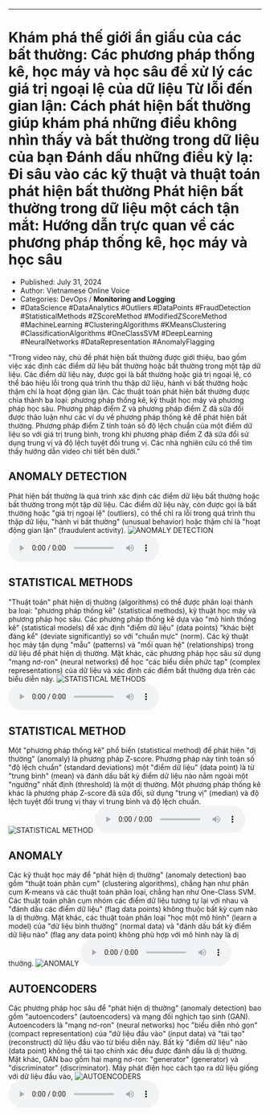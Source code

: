 
---

# Khám phá thế giới ẩn giấu của các bất thường: Các phương pháp thống kê, học máy và học sâu để xử lý các giá trị ngoại lệ của dữ liệu Từ lỗi đến gian lận: Cách phát hiện bất thường giúp khám phá những điều không nhìn thấy và bất thường trong dữ liệu của bạn Đánh dấu những điều kỳ lạ: Đi sâu vào các kỹ thuật và thuật toán phát hiện bất thường Phát hiện bất thường trong dữ liệu một cách tận mắt: Hướng dẫn trực quan về các phương pháp thống kê, học máy và học sâu

- Published: July 31, 2024
- Author: Vietnamese Online Voice
- Categories: DevOps / **Monitoring and Logging**
- #DataScience #DataAnalytics #Outliers #DataPoints #FraudDetection #StatisticalMethods #ZScoreMethod #ModifiedZScoreMethod #MachineLearning #ClusteringAlgorithms #KMeansClustering #ClassificationAlgorithms #OneClassSVM #DeepLearning #NeuralNetworks #DataRepresentation #AnomalyFlagging

"Trong video này, chủ đề phát hiện bất thường được giới thiệu, bao gồm việc xác định các điểm dữ liệu bất thường hoặc bất thường trong một tập dữ liệu. Các điểm dữ liệu này, được gọi là bất thường hoặc giá trị ngoại lệ, có thể báo hiệu lỗi trong quá trình thu thập dữ liệu, hành vi bất thường hoặc thậm chí là hoạt động gian lận. Các thuật toán phát hiện bất thường được chia thành ba loại: phương pháp thống kê, kỹ thuật học máy và phương pháp học sâu. Phương pháp điểm Z và phương pháp điểm Z đã sửa đổi được thảo luận như các ví dụ về phương pháp thống kê để phát hiện bất thường. Phương pháp điểm Z tính toán số độ lệch chuẩn của một điểm dữ liệu so với giá trị trung bình, trong khi phương pháp điểm Z đã sửa đổi sử dụng trung vị và độ lệch tuyệt đối trung vị. Các nhà nghiên cứu có thể tìm thấy hướng dẫn video chi tiết bên dưới."


## ANOMALY DETECTION

Phát hiện bất thường là quá trình xác định các điểm dữ liệu bất thường hoặc bất thường trong một tập dữ liệu. Các điểm dữ liệu này, còn được gọi là bất thường hoặc "giá trị ngoại lệ" (outliers), có thể chỉ ra lỗi trong quá trình thu thập dữ liệu, "hành vi bất thường" (unusual behavior) hoặc thậm chí là "hoạt động gian lận" (fraudulent activity).
![ANOMALY DETECTION](https://http-archiver-apis-production-80.schnworks.com/storage/images/transitions/2024-07-31/transition-392357772-Montserrat-Black-9C27B0.jpg)
<audio controls>
    <source src="https://http-archiver-apis-production-80.schnworks.com/storage/storage/audio/file-6796335898.mp3" type="audio/mpeg">
</audio>



## STATISTICAL METHODS

"Thuật toán" phát hiện dị thường (algorithms) có thể được phân loại thành ba loại: "phương pháp thống kê" (statistical methods), kỹ thuật học máy và phương pháp học sâu. Các phương pháp thống kê dựa vào "mô hình thống kê" (statistical models) để xác định "điểm dữ liệu" (data points) "khác biệt đáng kể" (deviate significantly) so với "chuẩn mực" (norm). Các kỹ thuật học máy tận dụng "mẫu" (patterns) và "mối quan hệ" (relationships) trong dữ liệu để phát hiện dị thường. Mặt khác, các phương pháp học sâu sử dụng "mạng nơ-ron" (neural networks) để học "các biểu diễn phức tạp" (complex representations) của dữ liệu và xác định các điểm bất thường dựa trên các biểu diễn này.
![STATISTICAL METHODS](https://http-archiver-apis-production-80.schnworks.com/storage/images/transitions/2024-07-31/transition--19806133456-Montserrat-Thin-4A148C.jpg)
<audio controls>
    <source src="https://http-archiver-apis-production-80.schnworks.com/storage/storage/audio/file-33293734015.mp3" type="audio/mpeg">
</audio>



## STATISTICAL METHOD

Một "phương pháp thống kê" phổ biến (statistical method) để phát hiện "dị thường" (anomaly) là phương pháp Z-score. Phương pháp này tính toán số "độ lệch chuẩn" (standard deviations) một "điểm dữ liệu" (data point) là từ "trung bình" (mean) và đánh dấu bất kỳ điểm dữ liệu nào nằm ngoài một "ngưỡng" nhất định (threshold) là một dị thường. Một phương pháp thống kê khác là phương pháp Z-score đã sửa đổi, sử dụng "trung vị" (median) và độ lệch tuyệt đối trung vị thay vì trung bình và độ lệch chuẩn.
![STATISTICAL METHOD](https://http-archiver-apis-production-80.schnworks.com/storage/images/transitions/2024-07-31/transition-73949711598-Montserrat-Medium-303F9F.jpg)
<audio controls>
    <source src="https://http-archiver-apis-production-80.schnworks.com/storage/storage/audio/file-54953510595.mp3" type="audio/mpeg">
</audio>



## ANOMALY

Các kỹ thuật học máy để "phát hiện dị thường" (anomaly detection) bao gồm "thuật toán phân cụm" (clustering algorithms), chẳng hạn như phân cụm K-means và các thuật toán phân loại, chẳng hạn như One-Class SVM. Các thuật toán phân cụm nhóm các điểm dữ liệu tương tự lại với nhau và "đánh dấu các điểm dữ liệu" (flag data points) không thuộc bất kỳ cụm nào là dị thường. Mặt khác, các thuật toán phân loại "học một mô hình" (learn a model) của "dữ liệu bình thường" (normal data) và "đánh dấu bất kỳ điểm dữ liệu nào" (flag any data point) không phù hợp với mô hình này là dị thường.
![ANOMALY](https://http-archiver-apis-production-80.schnworks.com/storage/images/transitions/2024-07-31/transition-19887328684-Montserrat-ExtraBold-004895.jpg)
<audio controls>
    <source src="https://http-archiver-apis-production-80.schnworks.com/storage/storage/audio/file-6730855833.mp3" type="audio/mpeg">
</audio>



## AUTOENCODERS

Các phương pháp học sâu để "phát hiện dị thường" (anomaly detection) bao gồm "autoencoders" (autoencoders) và mạng đối nghịch tạo sinh (GAN). Autoencoders là "mạng nơ-ron" (neural networks) học "biểu diễn nhỏ gọn" (compact representation) của "dữ liệu đầu vào" (input data) và "tái tạo" (reconstruct) dữ liệu đầu vào từ biểu diễn này. Bất kỳ "điểm dữ liệu" nào (data point) không thể tái tạo chính xác đều được đánh dấu là dị thường. Mặt khác, GAN bao gồm hai mạng nơ-ron: "generator" (generator) và "discriminator" (discriminator). Máy phát điện học cách tạo ra dữ liệu giống với dữ liệu đầu vào,
![AUTOENCODERS](https://http-archiver-apis-production-80.schnworks.com/storage/images/transitions/2024-07-31/transition--45029730037-Montserrat-ExtraBold-512DA8.jpg)
<audio controls>
    <source src="https://http-archiver-apis-production-80.schnworks.com/storage/storage/audio/file-31583879055.mp3" type="audio/mpeg">
</audio>

